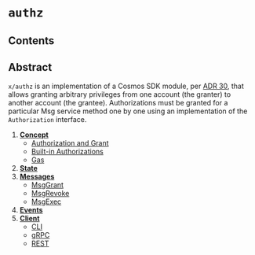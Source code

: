 # `authz`

## Contents

## Abstract

`x/authz` is an implementation of a Cosmos SDK module, per [ADR 30](../../../docs/architecture/adr-030-authz-module.md), that allows
granting arbitrary privileges from one account (the granter) to another account (the grantee). Authorizations must be granted for a particular Msg service method one by one using an implementation of the `Authorization` interface.

1. **[Concept](01_concepts.md)**
    - [Authorization and Grant](01_concepts.md#Authorization-and-Grant)
    - [Built-in Authorizations](01_concepts.md#Built-in-Authorizations)
    - [Gas](01_concepts.md#gas)
2. **[State](02_state.md)**
3. **[Messages](03_messages.md)**
    - [MsgGrant](03_messages.md#MsgGrant)
    - [MsgRevoke](03_messages.md#MsgRevoke)
    - [MsgExec](03_messages.md#MsgExec)
4. **[Events](04_events.md)**
5. **[Client](05_client.md)**
    - [CLI](05_client.md#cli)
    - [gRPC](05_client.md#grpc)
    - [REST](05_client.md#rest)
